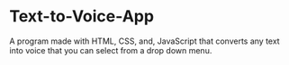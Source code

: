 # Text-to-Voice-App
A program made with HTML, CSS, and, JavaScript that converts any text into voice that you can select from a drop down menu.
